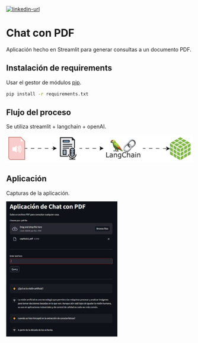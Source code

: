 <a name="readme-top"></a>
[![linkedin-url][linkedin-shield]][linkedin-url]


# Chat con PDF

Aplicación hecho en Streamlit para generar consultas a un documento PDF.

## Instalación de requirements

Usar el gestor de módulos [pip](https://pip.pypa.io/en/stable/).

```bash
pip install -r requirements.txt
```

## Flujo del proceso

Se utiliza streamlit + langchain + openAI.

<img width="800px" src="https://github.com/Ogironr/API_speech_to_text/blob/main/images/flujo_gif.gif?raw=true"></img>


## Aplicación

Capturas de la aplicación.

<img width="300px" src="https://github.com/Ogironr/API_chat_pdf/blob/main/images/app.JPG?raw=true"></img>


<!-- MARKDOWN LINKS & IMAGES -->
<!-- https://www.markdownguide.org/basic-syntax/#reference-style-links -->
[linkedin-url]: https://www.linkedin.com/in/ogironr/
[linkedin-shield]: https://img.shields.io/badge/-LinkedIn-black.svg?style=for-the-badge&logo=linkedin&colorB=555